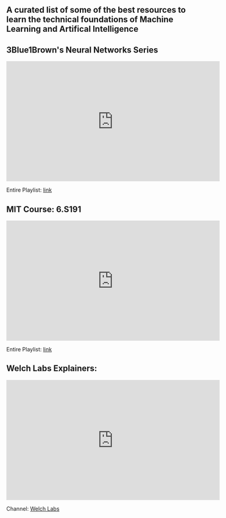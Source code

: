 ## A curated list of some of the best resources to learn the technical foundations of Machine Learning and Artifical Intelligence

## 3Blue1Brown's Neural Networks Series

<iframe width="560" height="315" src="https://www.youtube.com/embed/videoseries?si=balXxkUDuIIXNu5S&amp;list=PLZHQObOWTQDNU6R1_67000Dx_ZCJB-3pi" title="YouTube video player" frameborder="0" allow="accelerometer; autoplay; clipboard-write; encrypted-media; gyroscope; picture-in-picture; web-share" referrerpolicy="strict-origin-when-cross-origin" allowfullscreen></iframe>

Entire Playlist: [link](https://www.youtube.com/playlist?list=PLZHQObOWTQDNU6R1_67000Dx_ZCJB-3pi)

## MIT Course: 6.S191

<iframe width="560" height="315" src="https://www.youtube.com/embed/videoseries?si=EIRYNdZyXPi60qns&amp;list=PLtBw6njQRU-rwp5__7C0oIVt26ZgjG9NI" title="YouTube video player" frameborder="0" allow="accelerometer; autoplay; clipboard-write; encrypted-media; gyroscope; picture-in-picture; web-share" referrerpolicy="strict-origin-when-cross-origin" allowfullscreen></iframe>

Entire Playlist: [link](https://www.youtube.com/playlist?list=PLtBw6njQRU-rwp5__7C0oIVt26ZgjG9NI)

## Welch Labs Explainers:

<iframe width="560" height="315" src="https://www.youtube.com/embed/UZDiGooFs54?si=GH_RGIQXu1sVWahZ" title="YouTube video player" frameborder="0" allow="accelerometer; autoplay; clipboard-write; encrypted-media; gyroscope; picture-in-picture; web-share" referrerpolicy="strict-origin-when-cross-origin" allowfullscreen></iframe>

Channel: [Welch Labs](https://www.youtube.com/@WelchLabsVideo)


